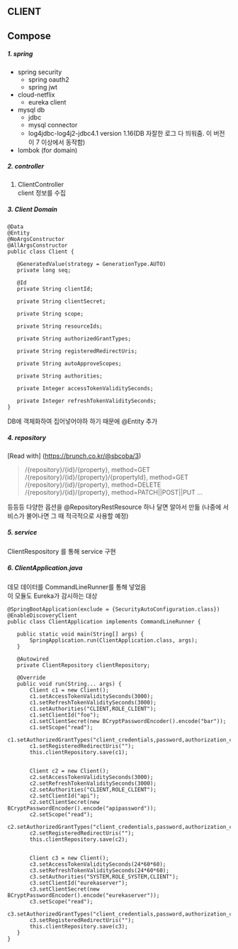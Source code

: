 CLIENT
---

Compose
-------------

##### 1. spring
* spring security
  * spring oauth2
  * spring jwt
* cloud-netflix
  * eureka client
* mysql db
  * jdbc
  * mysql connector
  * log4jdbc-log4j2-jdbc4.1 version 1.16(DB 자잘한 로그 다 띄워줌. 이 버전이 7 이상에서 동작함)
* lombok (for domain)

##### 2. controller
1. ClientController<br/>
    client 정보를 수집

##### 3. Client Domain
<pre><code>@Data
@Entity
@NoArgsConstructor
@AllArgsConstructor
public class Client {

   @GeneratedValue(strategy = GenerationType.AUTO)
   private long seq;

   @Id
   private String clientId;

   private String clientSecret;

   private String scope;

   private String resourceIds;

   private String authorizedGrantTypes;

   private String registeredRedirectUris;

   private String autoApproveScopes;

   private String authorities;

   private Integer accessTokenValiditySeconds;

   private Integer refreshTokenValiditySeconds;
}</code></pre>

  DB에 객체화하여 집어넣어야하 하기 때문에 @Entity 추가

##### 4. repository
[Read with] (https://brunch.co.kr/@sbcoba/3)
> /{repository}/{id}/{property}, method=GET
/{repository}/{id}/{property}/{propertyId}, method=GET
/{repository}/{id}/{property}, method=DELETE
/{repository}/{id}/{property}, method=PATCH||POST||PUT
...

등등등 다양한 옵션을 @RepositoryRestResource 하나 달면 알아서 만듦 (나중에 서비스가 불어나면 그 때 적극적으로 사용할 예정)

##### 5. service
ClientRespository 를 통해 service 구현

##### 6. ClientApplication.java
데모 데이터를 CommandLineRunner를 통해 넣었음 <br/>
이 모듈도 Eureka가 감시하는 대상

<pre><code>@SpringBootApplication(exclude = {SecurityAutoConfiguration.class})
@EnableDiscoveryClient
public class ClientApplication implements CommandLineRunner {

   public static void main(String[] args) {
       SpringApplication.run(ClientApplication.class, args);
   }

   @Autowired
   private ClientRepository clientRepository;

   @Override
   public void run(String... args) {
       Client c1 = new Client();
       c1.setAccessTokenValiditySeconds(3000);
       c1.setRefreshTokenValiditySeconds(3000);
       c1.setAuthorities("CLIENT,ROLE_CLIENT");
       c1.setClientId("foo");
       c1.setClientSecret(new BCryptPasswordEncoder().encode("bar"));
       c1.setScope("read");
       c1.setAuthorizedGrantTypes("client_credentials,password,authorization_code");
       c1.setRegisteredRedirectUris("");
       this.clientRepository.save(c1);


       Client c2 = new Client();
       c2.setAccessTokenValiditySeconds(3000);
       c2.setRefreshTokenValiditySeconds(3000);
       c2.setAuthorities("CLIENT,ROLE_CLIENT");
       c2.setClientId("api");
       c2.setClientSecret(new BCryptPasswordEncoder().encode("apipassword"));
       c2.setScope("read");
       c2.setAuthorizedGrantTypes("client_credentials,password,authorization_code");
       c2.setRegisteredRedirectUris("");
       this.clientRepository.save(c2);


       Client c3 = new Client();
       c3.setAccessTokenValiditySeconds(24*60*60);
       c3.setRefreshTokenValiditySeconds(24*60*60);
       c3.setAuthorities("SYSTEM,ROLE_SYSTEM,CLIENT");
       c3.setClientId("eurekaserver");
       c3.setClientSecret(new BCryptPasswordEncoder().encode("eurekaserver"));
       c3.setScope("read");
       c3.setAuthorizedGrantTypes("client_credentials,password,authorization_code");
       c3.setRegisteredRedirectUris("");
       this.clientRepository.save(c3);
   }
}</code></pre>